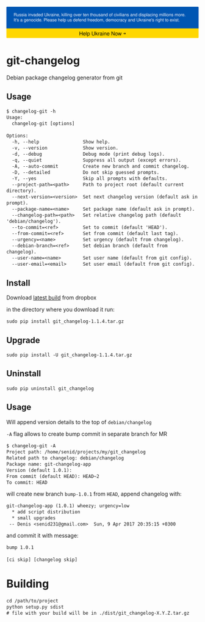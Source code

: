 [![Stand With Ukraine](https://raw.githubusercontent.com/vshymanskyy/StandWithUkraine/main/banner2-direct.svg)](https://vshymanskyy.github.io/StandWithUkraine)

# git-changelog
Debian package changelog generator from git

## Usage
```
$ changelog-git -h
Usage:
  changelog-git [options]

Options:
  -h, --help                Show help.
  -v, --version             Show version.
  -d, --debug               Debug mode (print debug logs).
  -q, --quiet               Suppress all output (except errors).
  -A, --auto-commit         Create new branch and commit changelog.
  -D, --detailed            Do not skip guessed prompts.
  -Y, --yes                 Skip all prompts with defaults.
  --project-path=<path>     Path to project root (default current directory).
  --next-version=<version>  Set next changelog version (default ask in prompt).
  --package-name=<name>     Set package name (default ask in prompt).
  --changelog-path=<path>   Set relative changelog path (default 'debian/changelog').
  --to-commit=<ref>         Set to commit (default 'HEAD').
  --from-commit=<ref>       Set from commit (default last tag).
  --urgency=<name>          Set urgency (default from changelog).
  --debian-branch=<ref>     Set debian branch (default from changelog).
  --user-name=<name>        Set user name (default from git config).
  --user-email=<email>      Set user email (default from git config).
```

## Install
Download [latest build](https://www.dropbox.com/s/50tm3yg5p415yxd/git_changelog-1.1.4.tar.gz?dl=0) from dropbox

in the directory where you download it run:
```
sudo pip install git_changelog-1.1.4.tar.gz
```

## Upgrade
```
sudo pip install -U git_changelog-1.1.4.tar.gz
```

## Uninstall
```
sudo pip uninstall git_changelog
```

## Usage

Will append version details to the top of `debian/changelog`

`-A` flag allows to create bump commit in separate branch for MR

```
$ changelog-git -A
Project path: /home/senid/projects/my/git_changelog
Related path to changelog: debian/changelog
Package name: git-changelog-app
Version (default 1.0.1): 
From commit (default HEAD): HEAD~2
To commit: HEAD
```
will create new branch `bump-1.0.1` from `HEAD`, 
append changelog with:
```
git-changelog-app (1.0.1) wheezy; urgency=low
  * add script distribution
  * small upgrades
 -- Denis <senid231@gmail.com>  Sun, 9 Apr 2017 20:35:15 +0300
 ```
and commit it with message:
```
bump 1.0.1

[ci skip] [changelog skip]
```

# Building
```shell
cd /path/to/project
python setup.py sdist
# file with your build will be in ./dist/git_changelog-X.Y.Z.tar.gz
```
